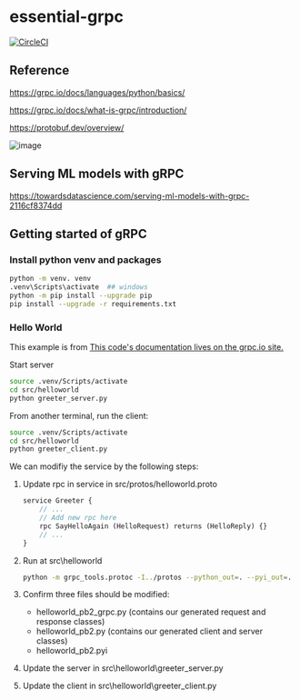 # essential-grpc

[![CircleCI](https://dl.circleci.com/status-badge/img/gh/ray-chunkit-chung/essential-grpc/tree/main.svg?style=svg)](https://dl.circleci.com/status-badge/redirect/gh/ray-chunkit-chung/essential-grpc/tree/main)

## Reference

<https://grpc.io/docs/languages/python/basics/>

<https://grpc.io/docs/what-is-grpc/introduction/>

<https://protobuf.dev/overview/>

![image](https://user-images.githubusercontent.com/26511618/220845488-14a3640f-c7ab-46a3-9b05-ef33d15dbe64.png)

## Serving ML models with gRPC

<https://towardsdatascience.com/serving-ml-models-with-grpc-2116cf8374dd>

## Getting started of gRPC

### Install python venv and packages

```bash
python -m venv. venv
.venv\Scripts\activate  ## windows
python -m pip install --upgrade pip
pip install --upgrade -r requirements.txt
```

### Hello World

This example is from [This code's documentation lives on the grpc.io site.](https://grpc.io/docs/languages/python/quickstart)

Start server

```bash
source .venv/Scripts/activate
cd src/helloworld
python greeter_server.py
```

From another terminal, run the client:

```bash
source .venv/Scripts/activate
cd src/helloworld
python greeter_client.py
```

We can modifiy the service by the following steps:

1. Update rpc in service in src/protos/helloworld.proto

    ```proto
    service Greeter {
        // ...
        // Add new rpc here
        rpc SayHelloAgain (HelloRequest) returns (HelloReply) {}
        // ...
    }
    ```

2. Run at src\helloworld

    ```bash
    python -m grpc_tools.protoc -I../protos --python_out=. --pyi_out=. --grpc_python_out=. ../protos/helloworld.proto
    ```

3. Confirm three files should be modified:
    - helloworld_pb2_grpc.py (contains our generated request and response classes)
    - helloworld_pb2.py (contains our generated client and server classes)
    - helloworld_pb2.pyi

4. Update the server in src\helloworld\greeter_server.py
5. Update the client in src\helloworld\greeter_client.py
